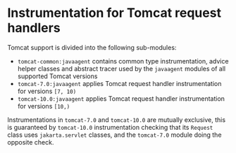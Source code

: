 # Instrumentation for Tomcat request handlers

Tomcat support is divided into the following sub-modules:
- `tomcat-common:javaagent` contains common type instrumentation, advice helper classes and abstract 
  tracer used by the `javaagent` modules of all supported Tomcat versions
- `tomcat-7.0:javaagent` applies Tomcat request handler instrumentation for versions `[7, 10)`
- `tomcat-10.0:javaagent` applies Tomcat request handler instrumentation for versions `[10,)`

Instrumentations in `tomcat-7.0` and `tomcat-10.0` are mutually exclusive, this is guaranteed by
`tomcat-10.0` instrumentation checking that its `Request` class uses `jakarta.servlet` classes, and
the `tomcat-7.0` module doing the opposite check.
